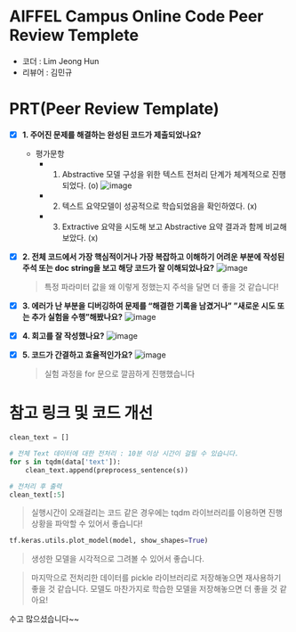 # AIFFEL Campus Online Code Peer Review Templete
- 코더 : Lim Jeong Hun
- 리뷰어 : 김민규


# PRT(Peer Review Template)
- [x]  **1. 주어진 문제를 해결하는 완성된 코드가 제출되었나요?**
    - 평가문항
        - 1. Abstractive 모델 구성을 위한 텍스트 전처리 단계가 체계적으로 진행되었다. (o)
          ![image](https://github.com/mkk4726/AIFFEL_Quest_jh/assets/68997408/ad4e2cab-ddb2-4c59-bb48-01510105c098)
        - 2. 텍스트 요약모델이 성공적으로 학습되었음을 확인하였다. (x)
        - 3. Extractive 요약을 시도해 보고 Abstractive 요약 결과과 함께 비교해 보았다. (x)
            
- [x]  **2. 전체 코드에서 가장 핵심적이거나 가장 복잡하고 이해하기 어려운 부분에 작성된 
주석 또는 doc string을 보고 해당 코드가 잘 이해되었나요?**
    ![image](https://github.com/mkk4726/AIFFEL_Quest_jh/assets/68997408/c08a82a4-ce17-49ef-808d-97ebf7a56c44)
    > 특정 파라미터 값을 왜 이렇게 정했는지 주석을 달면 더 좋을 것 같습니다!
        
- [x]  **3. 에러가 난 부분을 디버깅하여 문제를 “해결한 기록을 남겼거나” 
”새로운 시도 또는 추가 실험을 수행”해봤나요?**
    ![image](https://github.com/mkk4726/AIFFEL_Quest_jh/assets/68997408/abdfd4c0-ee5c-4378-afb8-45dd771b97f2)

        
- [x]  **4. 회고를 잘 작성했나요?**
    ![image](https://github.com/mkk4726/AIFFEL_Quest_jh/assets/68997408/5e12f7c3-661a-4a96-94ef-efc11382ad79)

- [x]  **5. 코드가 간결하고 효율적인가요?**
    ![image](https://github.com/mkk4726/AIFFEL_Quest_jh/assets/68997408/2a8171f9-636a-4705-a226-85dbfa4b8d1a)
    > 실험 과정을 for 문으로 깔끔하게 진행했습니다

# 참고 링크 및 코드 개선
```python
clean_text = []

# 전체 Text 데이터에 대한 전처리 : 10분 이상 시간이 걸릴 수 있습니다. 
for s in tqdm(data['text']):
    clean_text.append(preprocess_sentence(s))

# 전처리 후 출력
clean_text[:5]
```
> 실행시간이 오래걸리는 코드 같은 경우에는 tqdm 라이브러리를 이용하면 진행상황을 파악할 수 있어서 좋습니다!

```python
tf.keras.utils.plot_model(model, show_shapes=True)
```
> 생성한 모델을 시각적으로 그려볼 수 있어서 좋습니다.

> 마지막으로 전처리한 데이터를 pickle 라이브러리로 저장해놓으면 재사용하기 좋을 것 같습니다.
> 모델도 마찬가지로 학습한 모델을 저장해놓으면 더 좋을 것 같아요!

수고 많으셨습니다~~
